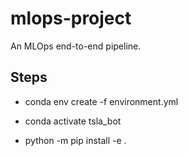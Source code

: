 # mlops-project
An MLOps end-to-end pipeline.

## Steps
- conda env create -f environment.yml
- conda activate tsla_bot

- python -m pip install -e .
